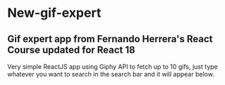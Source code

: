 # New-gif-expert


## Gif expert app from Fernando Herrera's React Course updated for React 18
Very simple ReactJS app using Giphy API to fetch up to 10 gifs, just type whatever you want to search in the search bar and it will appear below.
